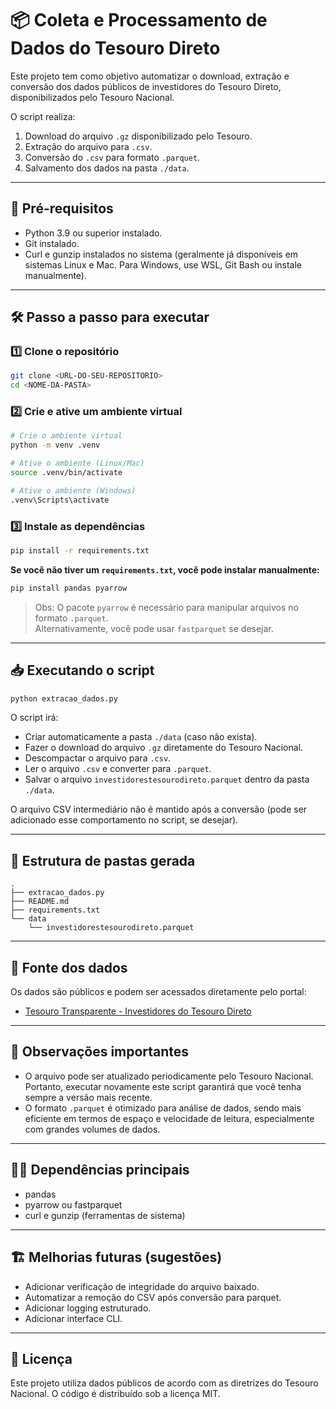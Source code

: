
# 📦 Coleta e Processamento de Dados do Tesouro Direto

Este projeto tem como objetivo automatizar o download, extração e conversão dos dados públicos de investidores do Tesouro Direto, disponibilizados pelo Tesouro Nacional.

O script realiza:
1. Download do arquivo `.gz` disponibilizado pelo Tesouro.
2. Extração do arquivo para `.csv`.
3. Conversão do `.csv` para formato `.parquet`.
4. Salvamento dos dados na pasta `./data`.

---

## 🚀 Pré-requisitos

- Python 3.9 ou superior instalado.
- Git instalado.
- Curl e gunzip instalados no sistema (geralmente já disponíveis em sistemas Linux e Mac. Para Windows, use WSL, Git Bash ou instale manualmente).

---

## 🛠️ Passo a passo para executar

### 1️⃣ Clone o repositório

```bash
git clone <URL-DO-SEU-REPOSITORIO>
cd <NOME-DA-PASTA>
```

### 2️⃣ Crie e ative um ambiente virtual

```bash
# Crie o ambiente virtual
python -m venv .venv

# Ative o ambiente (Linux/Mac)
source .venv/bin/activate

# Ative o ambiente (Windows)
.venv\Scripts\activate
```

### 3️⃣ Instale as dependências

```bash
pip install -r requirements.txt
```

**Se você não tiver um `requirements.txt`, você pode instalar manualmente:**

```bash
pip install pandas pyarrow
```

> Obs: O pacote `pyarrow` é necessário para manipular arquivos no formato `.parquet`.  
> Alternativamente, você pode usar `fastparquet` se desejar.

---

## 📥 Executando o script

```bash
python extracao_dados.py
```

O script irá:

- Criar automaticamente a pasta `./data` (caso não exista).
- Fazer o download do arquivo `.gz` diretamente do Tesouro Nacional.
- Descompactar o arquivo para `.csv`.
- Ler o arquivo `.csv` e converter para `.parquet`.
- Salvar o arquivo `investidorestesourodireto.parquet` dentro da pasta `./data`.

O arquivo CSV intermediário não é mantido após a conversão (pode ser adicionado esse comportamento no script, se desejar).

---

## 📂 Estrutura de pastas gerada

```
.
├── extracao_dados.py
├── README.md
├── requirements.txt
└── data
    └── investidorestesourodireto.parquet
```

---

## 🔗 Fonte dos dados

Os dados são públicos e podem ser acessados diretamente pelo portal:

- [Tesouro Transparente - Investidores do Tesouro Direto](https://www.tesourotransparente.gov.br/ckan/dataset/investidores-do-tesouro-direto)

---

## 🧠 Observações importantes

- O arquivo pode ser atualizado periodicamente pelo Tesouro Nacional. Portanto, executar novamente este script garantirá que você tenha sempre a versão mais recente.
- O formato `.parquet` é otimizado para análise de dados, sendo mais eficiente em termos de espaço e velocidade de leitura, especialmente com grandes volumes de dados.

---

## 👨‍💻 Dependências principais

- pandas
- pyarrow ou fastparquet
- curl e gunzip (ferramentas de sistema)

---

## 🏗️ Melhorias futuras (sugestões)

- Adicionar verificação de integridade do arquivo baixado.
- Automatizar a remoção do CSV após conversão para parquet.
- Adicionar logging estruturado.
- Adicionar interface CLI.

---

## 📜 Licença

Este projeto utiliza dados públicos de acordo com as diretrizes do Tesouro Nacional. O código é distribuído sob a licença MIT.
